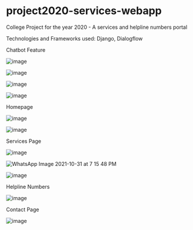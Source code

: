# project2020-services-webapp
College Project for the year 2020 - A services and helpline numbers portal 

Technologies and Frameworks used: Django, Dialogflow


Chatbot Feature

![image](https://user-images.githubusercontent.com/57651635/139586960-fca9f301-29fb-44eb-8f4f-1dd7107e0bba.png)

![image](https://user-images.githubusercontent.com/57651635/139587014-232737ee-a28c-477f-88ae-d5cc84870f77.png)

![image](https://user-images.githubusercontent.com/57651635/139587027-5b6f72b6-8ffd-490f-be88-59e0c4321dab.png)

![image](https://user-images.githubusercontent.com/57651635/139587046-f6d49744-bdc4-4042-9a6c-243388c4d8ab.png)


Homepage

![image](https://user-images.githubusercontent.com/57651635/139587119-7d368432-c0f1-4249-a626-b98df83cc8b6.png)

![image](https://user-images.githubusercontent.com/57651635/139587133-cafdaaf0-0590-4887-a081-062b6a299e38.png)


Services Page

![image](https://user-images.githubusercontent.com/57651635/139587186-ed4ef45b-3238-44a7-b35c-8220421fc75a.png)

![WhatsApp Image 2021-10-31 at 7 15 48 PM](https://user-images.githubusercontent.com/57651635/139587201-a68cc6ef-64d8-4fdc-a663-a2285e3e8499.jpeg)

![image](https://user-images.githubusercontent.com/57651635/139587208-c413fc71-487f-40fc-bd35-6bce3cb12e6a.png)


Helpline Numbers

![image](https://user-images.githubusercontent.com/57651635/139587225-77135a51-d897-4a92-92d6-d5c0737970a7.png)


Contact Page

![image](https://user-images.githubusercontent.com/57651635/139587240-2515a784-6f26-4c43-8443-3811d977e48c.png)
